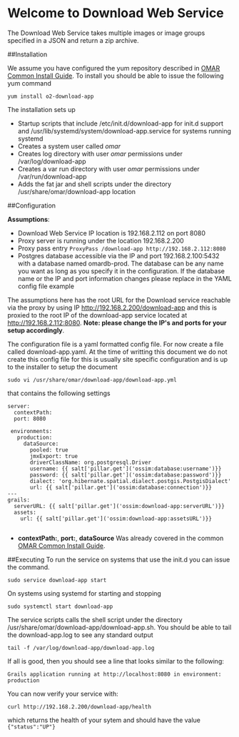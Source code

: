 # Welcome to Download Web Service
The Download Web Service takes multiple images or image groups specified in a JSON and return a zip archive.

##Installation

We assume you have configured the yum repository described in [OMAR Common Install Guide](common.md).  To install you should be able to issue the following yum command

```
yum install o2-download-app
```
The installation sets up

* Startup scripts that include /etc/init.d/download-app for init.d support and /usr/lib/systemd/system/download-app.service for systems running systemd
* Creates a system user called *omar*
* Creates log directory with user *omar* permissions under /var/log/download-app
* Creates a var run directory with user *omar* permissions under /var/run/download-app
* Adds the fat jar and shell scripts under the directory /usr/share/omar/download-app location

##Configuration

**Assumptions**:

* Download Web Service IP location is 192.168.2.112 on port 8080
* Proxy server is running under the location 192.168.2.200
* Proxy pass entry `ProxyPass /download-app http://192.168.2.112:8080`
* Postgres database accessible via the IP and port 192.168.2.100:5432 with a database named omardb-prod.  The database can be any name you want as long as you specify it in the configuration.  If the database name or the IP and port information changes please replace in the YAML config file example

The assumptions here has the root URL for the Download service reachable via the proxy by using IP http://192.168.2.200/download-app and this is proxied to the root IP of the download-app service located at http://192.168.2.112:8080. **Note: please change the IP's and ports for your setup accordingly**.

The configuration file is a yaml formatted config file.   For now create a file called download-app.yaml.  At the time of writting this document we do not create this config file for this is usually site specific configuration and is up to the installer to setup the document

```
sudo vi /usr/share/omar/download-app/download-app.yml
``` 
that contains the following settings

```
server:
  contextPath:
  port: 8080

 environments:
   production:
     dataSource:
       pooled: true
       jmxExport: true
       driverClassName: org.postgresql.Driver
       username: {{ salt['pillar.get']('ossim:database:username')}}
       password: {{ salt['pillar.get']('ossim:database:password')}}
       dialect: 'org.hibernate.spatial.dialect.postgis.PostgisDialect'
       url: {{ salt['pillar.get']('ossim:database:connection')}}
---
grails:
  serverURL: {{ salt['pillar.get']('ossim:download-app:serverURL')}}
  assets:
    url: {{ salt['pillar.get']('ossim:download-app:assetsURL')}}
    
```
* **contextPath:**, **port:**, **dataSource** Was already covered in the common [OMAR Common Install Guide](common.md).

##Executing
To run the service on systems that use the init.d you can issue the command.

```
sudo service download-app start
```

On systems using systemd for starting and stopping

```
sudo systemctl start download-app
```

The service scripts calls the shell script under the directory /usr/share/omar/download-app/download-app.sh.  You should be able to tail the download-app.log to see any standard output

```
tail -f /var/log/download-app/download-app.log
```

If all is good, then you should see a line that looks similar to the following:

```
Grails application running at http://localhost:8080 in environment: production
```

You can now verify your service with:

```
curl http://192.168.2.200/download-app/health
```

which returns the health of your sytem and should have the value `{"status":"UP"}`